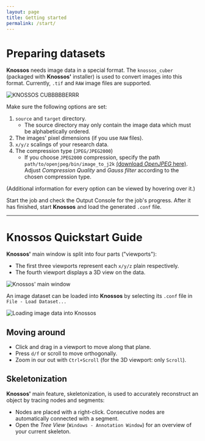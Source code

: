 ```yaml
---
layout: page
title: Getting started
permalink: /start/
---
```

Preparing datasets
==================

**Knossos** needs image data in a special format. The `knossos_cuber` (packaged with **Knossos'** installer) is used to convert images into this format. Currently, `.tif` and `RAW` image files are supported.

![KNOSSOS CUBBBBBERRR](knossos_cuber.png)

Make sure the following options are set:

1.  `source` and `target` directory.
    *   The source directory may only contain the image data which must be alphabetically ordered.
2.  The images' pixel dimensions (if you use `RAW` files).
3.  `x/y/z` scalings of your research data.
4.  The compression type (`JPEG/JPEG2000`)
    *   If you choose `JPEG2000` compression, specify the path `path/to/openjpeg/bin/image_to_j2k` [(download *OpenJPEG* here)](http://www.openjpeg.org/index.php?menu=download). Adjust *Compression Quality* and *Gauss filter* according to the chosen compression type.

(Additional information for every option can be viewed by hovering over it.)

Start the job and check the Output Console for the job's progress. After it has finished, start **Knossos** and load the generated `.conf` file.

* * *

**Knossos** Quickstart Guide
============================

**Knossos'** main window is split into four parts ("viewports"):

*   The first three viewports represent each `x/y/z` plain respectively.
*   The fourth viewport displays a 3D view on the data.

![**Knossos'** main window](main_window.png)

An image dataset can be loaded into **Knossos** by selecting its `.conf` file in `File - Load Dataset...`

![Loading image data into **Knossos**](load_dataset.png)

Moving around
-------------

*   Click and drag in a viewport to move along that plane.
*   Press `d/f` or scroll to move orthogonally.
*   Zoom in our out with `Ctrl+Scroll` (for the 3D viewport: only `Scroll`).

Skeletonization
---------------

**Knossos'** main feature, skeletonization, is used to accurately reconstruct an object by tracing nodes and segments:

*   Nodes are placed with a right-click. Consecutive nodes are automatically connected with a segment.
*   Open the *Tree View* (`Windows - Annotation Window`) for an overview of your current skeleton.
